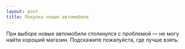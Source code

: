 ```yaml
---
layout: post 
title: Покупка новые автомобили 
--- 
```

При выборе новые автомобили столкнулся с проблемой — не могу найти хороший магазин. Подскажите пожалуйста, где лучше взять.